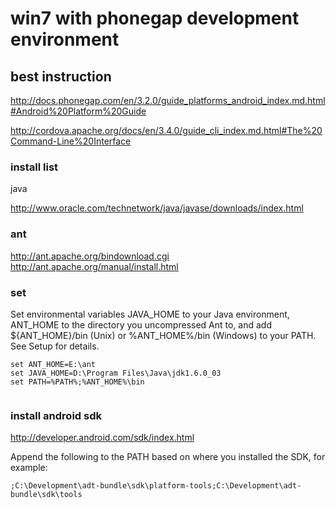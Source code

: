 # win7 with phonegap development environment 

## best instruction

http://docs.phonegap.com/en/3.2.0/guide_platforms_android_index.md.html#Android%20Platform%20Guide

http://cordova.apache.org/docs/en/3.4.0/guide_cli_index.md.html#The%20Command-Line%20Interface

### install list

java

http://www.oracle.com/technetwork/java/javase/downloads/index.html

### ant

http://ant.apache.org/bindownload.cgi
http://ant.apache.org/manual/install.html

### set 

Set environmental variables JAVA_HOME to your Java environment, ANT_HOME to the directory you uncompressed Ant to, 
and add ${ANT_HOME}/bin (Unix) or %ANT_HOME%/bin (Windows) to your PATH. See Setup for details.

```
set ANT_HOME=E:\ant
set JAVA_HOME=D:\Program Files\Java\jdk1.6.0_03
set PATH=%PATH%;%ANT_HOME%\bin


```


### install android sdk

http://developer.android.com/sdk/index.html


Append the following to the PATH based on where you installed the SDK, for example:

```
;C:\Development\adt-bundle\sdk\platform-tools;C:\Development\adt-bundle\sdk\tools
```
